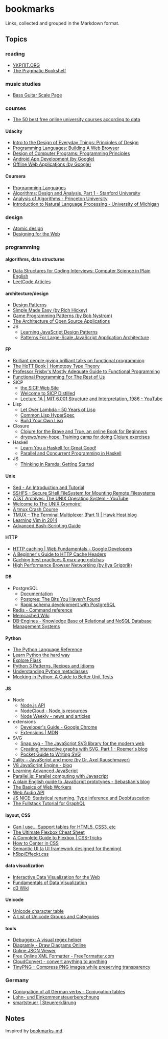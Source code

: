 # bookmarks

Links, collected and grouped in the Markdown format.

## Topics

### reading

* [УКРЛІТ.ORG](http://ukrlit.org)
* [The Pragmatic Bookshelf](https://pragprog.com)

### music studies

* [Bass Guitar Scale Page](http://www.angelfire.com/id/bass)

### courses

* [The 50 best free online university courses according to data](https://medium.freecodecamp.org/the-data-dont-lie-here-are-the-50-best-free-online-university-courses-of-all-time-b2d9a64edfac)

#### Udacity

* [Intro to the Design of Everyday Things: Principles of Design](https://www.udacity.com/course/design101)
* [Programming Languages: Building A Web Browser](https://eu.udacity.com/course/programming-languages--cs262)
* [Design of Computer Programs: Programming Principles](https://eu.udacity.com/course/design-of-computer-programs--cs212)
* [Android App Development (by Google)](https://eu.udacity.com/course/new-android-fundamentals--ud851)
* [Offline Web Applications (by Google)](https://eu.udacity.com/course/offline-web-applications--ud899)

#### Coursera

* [Programming Languages](https://www.coursera.org/course/proglang)
* [Algorithms: Design and Analysis, Part 1 - Stanford University](https://www.coursera.org/course/algo)
* [Analysis of Algorithms - Princeton University](https://www.coursera.org/course/aofa)
* [Introduction to Natural Language Processing - University of Michigan](https://www.coursera.org/course/nlpintro)

### design

* [Atomic design](http://bradfrost.com/blog/post/atomic-web-design)
* [Designing for the Web](https://www.designingfortheweb.co.uk)

### programming

#### algorithms, data structures

* [Data Structures for Coding Interviews: Computer Science in Plain English](https://www.interviewcake.com/article/python/data-structures-coding-interview)
* [LeetCode Articles](https://leetcode.com/articles)

#### architecture/design

* [Design Patterns](http://sourcemaking.com/design_patterns)
* [Simple Made Easy (by Rich Hickey)](http://www.infoq.com/presentations/Simple-Made-Easy)
* [Game Programming Patterns (by Bob Nystrom)](https://gameprogrammingpatterns.com/contents.html)
* [The Architecture of Open Source Applications](http://aosabook.org/en/index.html)
* JS
  * [Learning JavaScript Design Patterns](http://addyosmani.com/resources/essentialjsdesignpatterns/book/#detailmvcmvp)
  * [Patterns For Large-Scale JavaScript Application Architecture](http://addyosmani.com/largescalejavascript)

#### FP

* [Brilliant people giving brilliant talks on functional programming](http://functionaltalks.org)
* [The HoTT Book | Homotopy Type Theory](http://homotopytypetheory.org/book)
* [Professor Frisby's Mostly Adequate Guide to Functional Programming](https://mostly-adequate.gitbooks.io/mostly-adequate-guide)
* [Functional Programming For The Rest of Us](http://www.defmacro.org/2006/06/19/fp.html)
* SICP
  * [the SICP Web Site](http://mitpress.mit.edu/sicp)
  * [Welcome to SICP Distilled](http://www.sicpdistilled.com)
  * [Lecture 1A | MIT 6.001 Structure and Interpretation, 1986 - YouTube](https://www.youtube.com/watch?v=2Op3QLzMgSY&list=PLB745DA2483BEE9C4)
* Lisp
  * [Let Over Lambda - 50 Years of Lisp](http://letoverlambda.com)
  * [Common Lisp HyperSpec](http://www.lispworks.com/documentation/HyperSpec/Front)
  * [Build Your Own Lisp](http://www.buildyourownlisp.com/contents)
* Closure
  * [Clojure for the Brave and True, an online Book for Beginners](http://www.braveclojure.com)
  * [dryewo/new-hope: Training camp for doing Clojure exercises](https://github.com/dryewo/new-hope)
* Haskell
  * [Learn You a Haskell for Great Good!](http://learnyouahaskell.com/chapters)
  * [Parallel and Concurrent Programming in Haskell](http://chimera.labs.oreilly.com/books/1230000000929/index.html)
* JS
  * [Thinking in Ramda: Getting Started](http://randycoulman.com/blog/2016/05/24/thinking-in-ramda-getting-started)

#### Unix

* [Sed - An Introduction and Tutorial](http://www.grymoire.com/Unix/Sed.html)
* [SSHFS - Secure SHell FileSystem for Mounting Remote Filesystems](http://www.tecmint.com/sshfs-secure-shell-filesystem-for-mounting-remote-linux-filesystems)
* [AT&T Archives: The UNIX Operating System - YouTube](https://www.youtube.com/watch?v=tc4ROCJYbm0)
* [Welcome to The UNIX Grymoire!](http://www.grymoire.com/Unix)
* [A tmux Crash Course](http://robots.thoughtbot.com/a-tmux-crash-course)
* [TMUX – The Terminal Multiplexer (Part 1) | Hawk Host blog](http://blog.hawkhost.com/2010/06/28/tmux-the-terminal-multiplexer)
* [Learning Vim in 2014](http://benmccormick.org/learning-vim-in-2014)
* [Advanced Bash-Scripting Guide](http://tldp.org/LDP/abs/html)

#### HTTP

* [HTTP caching | Web Fundamentals - Google Developers](https://developers.google.com/web/fundamentals/performance/optimizing-content-efficiency/http-caching)
* [A Beginner's Guide to HTTP Cache Headers](http://www.mobify.com/blog/beginners-guide-to-http-cache-headers)
* [Caching best practices & max-age gotchas](https://jakearchibald.com/2016/caching-best-practices)
* [High Performance Browser Networking (by Ilya Grigorik)](https://hpbn.co)

#### DB

* PostgreSQL
  * [Documentation](https://www.postgresql.org/docs/current/static)
  * [Postgres: The Bits You Haven't Found](https://postgres-bits.herokuapp.com)
  * [Rapid schema development with PostgreSQL](https://speakerdeck.com/andrewgodwin/rapid-schema-development-with-postgresql)
* [Redis - Command reference](https://redis.io/commands)
* [Memcached Wiki](https://code.google.com/p/memcached/wiki/NewStart)
* [DB-Engines - Knowledge Base of Relational and NoSQL Database Management Systems](http://db-engines.com/en)

#### Python

* [The Python Language Reference](https://docs.python.org/3/reference)
* [Learn Python the hard way](https://learnpythonthehardway.org/book)
* [Explore Flask](https://exploreflask.com/en/latest)
* [Python 3 Patterns, Recipes and Idioms](https://python-3-patterns-idioms-test.readthedocs.io/en/latest)
* [Understanding Python metaclasses](http://blog.ionelmc.ro/2015/02/09/understanding-python-metaclasses)
* [Mocking in Python: A Guide to Better Unit Tests](http://www.toptal.com/python/an-introduction-to-mocking-in-python)

#### JS

* Node
  * [Node.js API](https://nodejs.org/api)
  * [NodeCloud - Node.js resources](https://www.nodecloud.org)
  * [Node Weekly - news and articles](https://nodeweekly.com/issues)
* extensions
  * [Developer's Guide - Google Chrome](https://developer.chrome.com/extensions/devguide)
  * [Extensions | MDN](https://developer.mozilla.org/en/docs/Extensions)
* SVG
  * [Snap.svg - The JavaScript SVG library for the modern web](http://snapsvg.io)
  * [Creating interactive graphs with SVG, Part 1 - Roemer's blog](http://rvlasveld.github.io/blog/2013/07/02/creating-interactive-graphs-with-svg-part-1)
  * [Pocket Guide to Writing SVG](http://svgpocketguide.com/book)
* [2ality – JavaScript and more (by Dr. Axel Rauschmayer)](http://2ality.com)
* [V8 JavaScript Engine - blog](https://v8project.blogspot.de)
* [Learning Advanced JavaScript](http://ejohn.org/apps/learn)
* [Parallel.js: Parallel computing with Javascript](http://adambom.github.com/parallel.js)
* [A plain English guide to JavaScript prototypes - Sebastian's blog](http://sporto.github.com/blog/2013/02/22/a-plain-english-guide-to-javascript-prototypes)
* [The Basics of Web Workers](http://www.html5rocks.com/en/tutorials/workers/basics)
* [Web Audio API](http://chimera.labs.oreilly.com/books/1234000001552/index.html)
* [JS NICE: Statistical renaming, Type inference and Deobfuscation](http://www.jsnice.org)
* [The Fullstack Tutorial for GraphQL](https://www.howtographql.com)

#### layout, CSS

* [Can I use... Support tables for HTML5, CSS3, etc](http://caniuse.com)
* [The Ultimate Flexbox Cheat Sheet](http://www.sketchingwithcss.com/samplechapter/cheatsheet.html)
* [A Complete Guide to Flexbox | CSS-Tricks](http://css-tricks.com/snippets/css/a-guide-to-flexbox)
* [How to Center in CSS](http://howtocenterincss.com)
* [Semantic UI (a UI framework designed for theming)](https://semantic-ui.com)
* [h5bp/Effeckt.css](https://github.com/h5bp/Effeckt.css)

#### data visualization

* [Interactive Data Visualization for the Web](http://chimera.labs.oreilly.com/books/1230000000345/index.html)
* [Fundamentals of Data Visualization](http://serialmentor.com/dataviz)
* [d3 Wiki](https://github.com/mbostock/d3/wiki)

#### Unicode

* [Unicode character table](http://unicode-table.com/en)
* [A List of Unicode Groups and Categories](http://www.codetable.net/groups)

#### tools

* [Debuggex: A visual regex helper](http://www.debuggex.com)
* [Diagramly - Draw Diagrams Online](http://www.diagram.ly)
* [Online JSON Viewer](http://jsonviewer.stack.hu)
* [Free Online XML Formatter - FreeFormatter.com](http://www.freeformatter.com/xml-formatter.html#ad-output)
* [CloudConvert - convert anything to anything](https://cloudconvert.org)
* [TinyPNG – Compress PNG images while preserving transparency](http://tinypng.org)

### Germany

* [Conjugation of all German verbs - Conjugation tables](http://www.verbformen.com)
* [Lohn- und Einkommensteuerberechnung](http://www.parmentier.de/steuer/steuer.htm?wagetax.htm)
* [smartsteuer | Steuererklärung](https://www.smartsteuer.de/online)

## Notes

Inspired by [bookmarks-md](https://github.com/valera-rozuvan/bookmarks-md).
